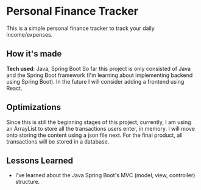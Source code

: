 # Personal Finance Tracker
This is a simple personal finance tracker to track your daily income/expenses. 

## How it's made
**Tech used**: Java, Spring Boot
So far this project is only consisted of Java and the Spring Boot framework (I'm learning about implementing backend using Spring Boot). In the future I will consider adding a frontend using React. 

## Optimizations
Since this is still the beginning stages of this project, currently, I am using an ArrayList to store all the transactions users enter, in memory. I will move onto storing the content using a json file next. For the final product, all transactions will be stored in a database. 

## Lessons Learned
- I've learned about the Java Spring Boot's MVC (model, view, controller) structure. 
